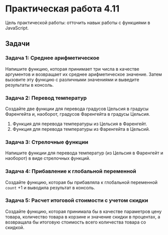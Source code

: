 # Практическая работа 4.11

Цель практической работы: отточить навык работы с функциями в JavaScript.

## Задачи

### Задача 1: Среднее арифметическое
Напишите функцию, которая принимает три числа в качестве аргументов и возвращает их среднее арифметическое значение. Затем вызовите эту функцию с различными значениями и выведите результаты в консоль.

### Задача 2: Перевод температур
Создайте две функции для перевода градусов Цельсия в градусы Фаренгейта и, наоборот, градусов Фаренгейта в градусы Цельсия.

1. Функция для перевода температуры из Цельсия в Фаренгейт.
2. Функция для перевода температуры из Фаренгейта в Цельсий.

### Задача 3: Стрелочные функции
Напишите функции для перевода температур (из Цельсия в Фаренгейт и наоборот) в виде стрелочных функций.

### Задача 4: Прибавление к глобальной переменной
Создайте функцию, которая бы прибавляла к глобальной переменной `count` +1 и выводила результат в консоль.

### Задача 5: Расчет итоговой стоимости с учетом скидки
Создайте функцию, которая принимала бы в качестве параметров цену товара, количество товара в корзине и значение скидки в процентах, а возвращала бы итоговую стоимость всего количества товара со скидкой.

